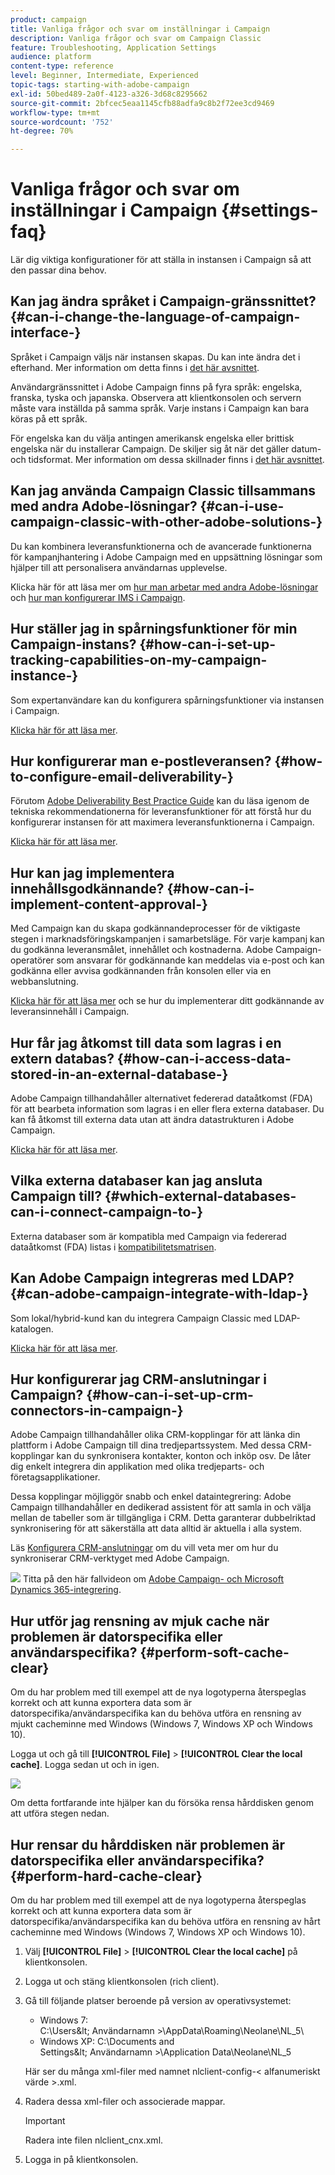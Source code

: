 ```yaml
---
product: campaign
title: Vanliga frågor och svar om inställningar i Campaign
description: Vanliga frågor och svar om Campaign Classic
feature: Troubleshooting, Application Settings
audience: platform
content-type: reference
level: Beginner, Intermediate, Experienced
topic-tags: starting-with-adobe-campaign
exl-id: 50bed489-2a0f-4123-a326-3d68c8295662
source-git-commit: 2bfcec5eaa1145cfb88adfa9c8b2f72ee3cd9469
workflow-type: tm+mt
source-wordcount: '752'
ht-degree: 70%

---
```


# Vanliga frågor och svar om inställningar i Campaign {#settings-faq}



Lär dig viktiga konfigurationer för att ställa in instansen i Campaign så att den passar dina behov.

## Kan jag ändra språket i Campaign-gränssnittet? {#can-i-change-the-language-of-campaign-interface-}

Språket i Campaign väljs när instansen skapas. Du kan inte ändra det i efterhand. Mer information om detta finns i [det här avsnittet](../../installation/using/creating-an-instance-and-logging-on.md).

Användargränssnittet i Adobe Campaign finns på fyra språk: engelska, franska, tyska och japanska. Observera att klientkonsolen och servern måste vara inställda på samma språk. Varje instans i Campaign kan bara köras på ett språk.

För engelska kan du välja antingen amerikansk engelska eller brittisk engelska när du installerar Campaign. De skiljer sig åt när det gäller datum- och tidsformat. Mer information om dessa skillnader finns i [det här avsnittet](../../platform/using/adobe-campaign-workspace.md#date-and-time).

## Kan jag använda Campaign Classic tillsammans med andra Adobe-lösningar? {#can-i-use-campaign-classic-with-other-adobe-solutions-}

Du kan kombinera leveransfunktionerna och de avancerade funktionerna för kampanjhantering i Adobe Campaign med en uppsättning lösningar som hjälper till att personalisera användarnas upplevelse.

Klicka här för att läsa mer om [hur man arbetar med andra Adobe-lösningar](../../integrations/using/about-campaign-integrations.md) och [hur man konfigurerar IMS i Campaign](../../integrations/using/about-adobe-id.md).

## Hur ställer jag in spårningsfunktioner för min Campaign-instans? {#how-can-i-set-up-tracking-capabilities-on-my-campaign-instance-}

Som expertanvändare kan du konfigurera spårningsfunktioner via instansen i Campaign.

[Klicka här för att läsa mer](../../installation/using/deploying-an-instance.md#tracking-configuration).

## Hur konfigurerar man e-postleveransen? {#how-to-configure-email-deliverability-}

Förutom [Adobe Deliverability Best Practice Guide](https://experienceleague.adobe.com/docs/deliverability-learn/deliverability-best-practice-guide/introduction.html?lang=sv) kan du läsa igenom de tekniska rekommendationerna för leveransfunktioner för att förstå hur du konfigurerar instansen för att maximera leveransfunktionerna i Campaign.

[Klicka här för att läsa mer](../../delivery/using/about-deliverability.md).

## Hur kan jag implementera innehållsgodkännande? {#how-can-i-implement-content-approval-}

Med Campaign kan du skapa godkännandeprocesser för de viktigaste stegen i marknadsföringskampanjen i samarbetsläge. För varje kampanj kan du godkänna leveransmålet, innehållet och kostnaderna. Adobe Campaign-operatörer som ansvarar för godkännande kan meddelas via e-post och kan godkänna eller avvisa godkännanden från konsolen eller via en webbanslutning.

[Klicka här för att läsa mer](../../campaign/using/marketing-campaign-approval.md#checking-and-approving-deliveries) och se hur du implementerar ditt godkännande av leveransinnehåll i Campaign.

## Hur får jag åtkomst till data som lagras i en extern databas? {#how-can-i-access-data-stored-in-an-external-database-}

Adobe Campaign tillhandahåller alternativet federerad dataåtkomst (FDA) för att bearbeta information som lagras i en eller flera externa databaser. Du kan få åtkomst till externa data utan att ändra datastrukturen i Adobe Campaign.

[Klicka här för att läsa mer](../../installation/using/connecting-to-database.md).

## Vilka externa databaser kan jag ansluta Campaign till? {#which-external-databases-can-i-connect-campaign-to-}

Externa databaser som är kompatibla med Campaign via federerad dataåtkomst (FDA) listas i [kompatibilitetsmatrisen](../../rn/using/compatibility-matrix.md).

## Kan Adobe Campaign integreras med LDAP? {#can-adobe-campaign-integrate-with-ldap-}

Som lokal/hybrid-kund kan du integrera Campaign Classic med LDAP-katalogen.

[Klicka här för att läsa mer](../../installation/using/connecting-through-ldap.md).

## Hur konfigurerar jag CRM-anslutningar i Campaign? {#how-can-i-set-up-crm-connectors-in-campaign-}

Adobe Campaign tillhandahåller olika CRM-kopplingar för att länka din plattform i Adobe Campaign till dina tredjepartssystem. Med dessa CRM-kopplingar kan du synkronisera kontakter, konton och inköp osv. De låter dig enkelt integrera din applikation med olika tredjeparts- och företagsapplikationer.

Dessa kopplingar möjliggör snabb och enkel dataintegrering: Adobe Campaign tillhandahåller en dedikerad assistent för att samla in och välja mellan de tabeller som är tillgängliga i CRM. Detta garanterar dubbelriktad synkronisering för att säkerställa att data alltid är aktuella i alla system.

Läs [Konfigurera CRM-anslutningar](../../platform/using/crm-connectors.md) om du vill veta mer om hur du synkroniserar CRM-verktyget med Adobe Campaign.

![](assets/do-not-localize/how-to-video.png) Titta på den här fallvideon om [Adobe Campaign- och Microsoft Dynamics 365-integrering](https://helpx.adobe.com/campaign/kt/acc/using/acc-integrate-dynamics365-with-acc-feature-video-set-up.html).

## Hur utför jag rensning av mjuk cache när problemen är datorspecifika eller användarspecifika? {#perform-soft-cache-clear}

Om du har problem med till exempel att de nya logotyperna återspeglas korrekt och att kunna exportera data som är datorspecifika/användarspecifika kan du behöva utföra en rensning av mjukt cacheminne med Windows (Windows 7, Windows XP och Windows 10).

Logga ut och gå till **[!UICONTROL File]** > **[!UICONTROL Clear the local cache]**. Logga sedan ut och in igen.

![](assets/faq_soft_cache.png)

Om detta fortfarande inte hjälper kan du försöka rensa hårddisken genom att utföra stegen nedan.

## Hur rensar du hårddisken när problemen är datorspecifika eller användarspecifika? {#perform-hard-cache-clear}

Om du har problem med till exempel att de nya logotyperna återspeglas korrekt och att kunna exportera data som är datorspecifika/användarspecifika kan du behöva utföra en rensning av hårt cacheminne med Windows (Windows 7, Windows XP och Windows 10).

1. Välj **[!UICONTROL File]** > **[!UICONTROL Clear the local cache]** på klientkonsolen.

1. Logga ut och stäng klientkonsolen (rich client).

1. Gå till följande platser beroende på version av operativsystemet:

   * Windows 7: C:\Users\&lt; Användarnamn >\AppData\Roaming\Neolane\NL_5\
   * Windows XP: C:\Documents and Settings\&lt; Användarnamn >\Application Data\Neolane\NL_5

   Här ser du många xml-filer med namnet nlclient-config-&lt; alfanumeriskt värde >.xml.

1. Radera dessa xml-filer och associerade mappar.

   >[!IMPORTANT]
   >
   >Radera inte filen nlclient_cnx.xml.

1. Logga in på klientkonsolen.
